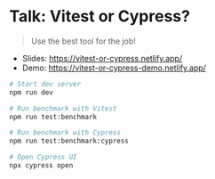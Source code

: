 # Talk: Vitest or Cypress?

> Use the best tool for the job!

- Slides: https://vitest-or-cypress.netlify.app/
- Demo: https://vitest-or-cypress-demo.netlify.app/

```bash
# Start dev server
npm run dev

# Run benchmark with Vitest
npm run test:benchmark

# Run benchmark with Cypress
npm run test:benchmark:cypress

# Open Cypress UI
npx cypress open
```
